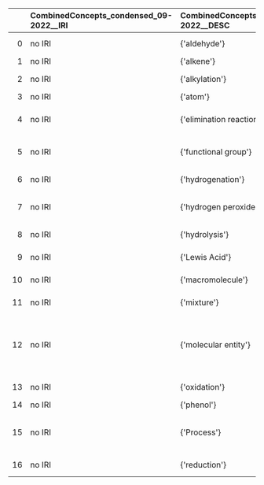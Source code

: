 |    | CombinedConcepts_condensed_09-2022__IRI   | CombinedConcepts_condensed_09-2022__DESC   | RXNO_IRI                                   | RXNO_DESC                                                      |
|---:|:------------------------------------------|:-------------------------------------------|:-------------------------------------------|:---------------------------------------------------------------|
|  0 | no IRI                                    | {'aldehyde'}                               | http://purl.obolibrary.org/obo/CHEBI_17478 | {'label': 'aldehyde'}                                          |
|  1 | no IRI                                    | {'alkene'}                                 | http://purl.obolibrary.org/obo/CHEBI_32878 | {'label': 'alkene'}                                            |
|  2 | no IRI                                    | {'alkylation'}                             | http://purl.obolibrary.org/obo/MOP_0000369 | {'label': 'alkylation'}                                        |
|  3 | no IRI                                    | {'atom'}                                   | http://purl.obolibrary.org/obo/CHEBI_33250 | {'label': 'atom'}                                              |
|  4 | no IRI                                    | {'elimination reaction'}                   | http://purl.obolibrary.org/obo/MOP_0000656 | {'label': 'elimination reaction'}                              |
|  5 | no IRI                                    | {'functional group'}                       | http://purl.obolibrary.org/obo/CHEBI_24433 | {'label': 'functional group'}                                  |
|  6 | no IRI                                    | {'hydrogenation'}                          | http://purl.obolibrary.org/obo/MOP_0000589 | {'label': 'hydrogenation'}                                     |
|  7 | no IRI                                    | {'hydrogen peroxide'}                      | http://purl.obolibrary.org/obo/CHEBI_16240 | {'label': 'hydrogen peroxide'}                                 |
|  8 | no IRI                                    | {'hydrolysis'}                             | http://purl.obolibrary.org/obo/MOP_0000619 | {'label': 'hydrolysis'}                                        |
|  9 | no IRI                                    | {'Lewis Acid'}                             | http://purl.obolibrary.org/obo/CHEBI_39143 | {'label': 'Lewis Acid'}                                        |
| 10 | no IRI                                    | {'macromolecule'}                          | http://purl.obolibrary.org/obo/CHEBI_33839 | {'label': 'macromolecule'}                                     |
| 11 | no IRI                                    | {'mixture'}                                | http://purl.obolibrary.org/obo/CHEBI_60004 | {'label': 'mixture'}                                           |
| 12 | no IRI                                    | {'molecular entity'}                       | http://purl.obolibrary.org/obo/CHEBI_23367 | {'label': 'molecular entity', 'prefLabel': 'molecular entity'} |
| 13 | no IRI                                    | {'oxidation'}                              | http://purl.obolibrary.org/obo/MOP_0000568 | {'label': 'oxidation'}                                         |
| 14 | no IRI                                    | {'phenol'}                                 | http://purl.obolibrary.org/obo/CHEBI_15882 | {'label': 'phenol'}                                            |
| 15 | no IRI                                    | {'Process'}                                | http://purl.obolibrary.org/obo/BFO_0000015 | {'label': 'Process', 'prefLabel': 'Process'}                   |
| 16 | no IRI                                    | {'reduction'}                              | http://purl.obolibrary.org/obo/MOP_0000569 | {'label': 'reduction'}                                         |